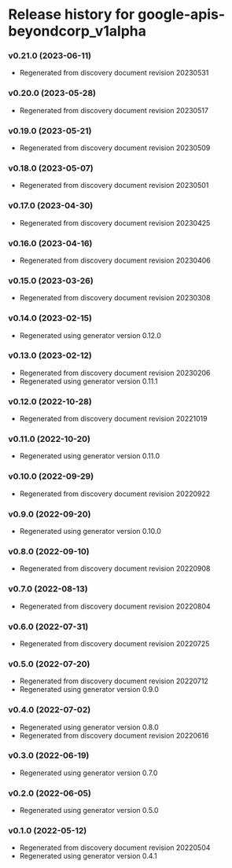 # Release history for google-apis-beyondcorp_v1alpha

### v0.21.0 (2023-06-11)

* Regenerated from discovery document revision 20230531

### v0.20.0 (2023-05-28)

* Regenerated from discovery document revision 20230517

### v0.19.0 (2023-05-21)

* Regenerated from discovery document revision 20230509

### v0.18.0 (2023-05-07)

* Regenerated from discovery document revision 20230501

### v0.17.0 (2023-04-30)

* Regenerated from discovery document revision 20230425

### v0.16.0 (2023-04-16)

* Regenerated from discovery document revision 20230406

### v0.15.0 (2023-03-26)

* Regenerated from discovery document revision 20230308

### v0.14.0 (2023-02-15)

* Regenerated using generator version 0.12.0

### v0.13.0 (2023-02-12)

* Regenerated from discovery document revision 20230206
* Regenerated using generator version 0.11.1

### v0.12.0 (2022-10-28)

* Regenerated from discovery document revision 20221019

### v0.11.0 (2022-10-20)

* Regenerated using generator version 0.11.0

### v0.10.0 (2022-09-29)

* Regenerated from discovery document revision 20220922

### v0.9.0 (2022-09-20)

* Regenerated using generator version 0.10.0

### v0.8.0 (2022-09-10)

* Regenerated from discovery document revision 20220908

### v0.7.0 (2022-08-13)

* Regenerated from discovery document revision 20220804

### v0.6.0 (2022-07-31)

* Regenerated from discovery document revision 20220725

### v0.5.0 (2022-07-20)

* Regenerated from discovery document revision 20220712
* Regenerated using generator version 0.9.0

### v0.4.0 (2022-07-02)

* Regenerated using generator version 0.8.0
* Regenerated from discovery document revision 20220616

### v0.3.0 (2022-06-19)

* Regenerated using generator version 0.7.0

### v0.2.0 (2022-06-05)

* Regenerated using generator version 0.5.0

### v0.1.0 (2022-05-12)

* Regenerated from discovery document revision 20220504
* Regenerated using generator version 0.4.1

